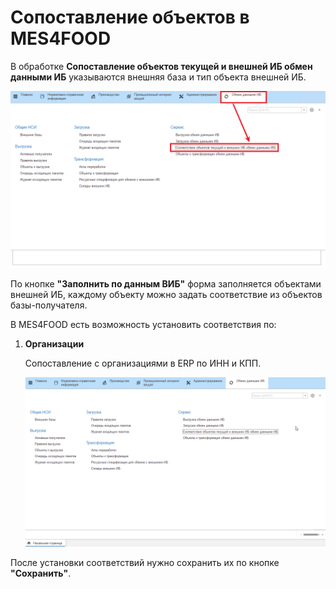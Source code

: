 # Сопоставление объектов в MES4FOOD

В обработке **Сопоставление объектов текущей и внешней ИБ обмен данными ИБ** указываются внешняя база и тип объекта внешней ИБ.

[![1][1]][1]

По кнопке **"Заполнить по данным ВИБ"** форма заполняется объектами внешней ИБ, каждому объекту можно задать соответствие из объектов базы-получателя.

В MES4FOOD есть возможность установить соответствия по:

1. **Организации**

    Сопоставление с организациями в ERP по ИНН и КПП.

    [![2][2]][2]

После установки соответствий нужно сохранить их по кнопке **"Сохранить"**.

[1]: ObjectMappingInMES4FOOD.assets/1.png
[2]: ObjectMappingInMES4FOOD.assets/1.gif
